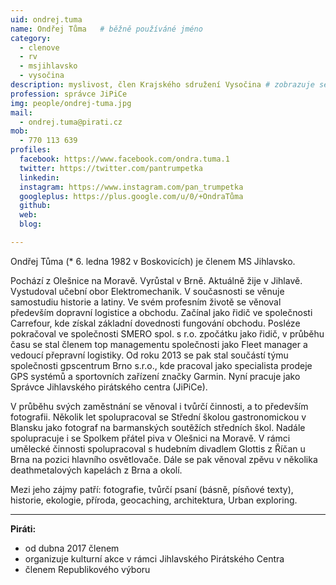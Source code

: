 ```yaml
---
uid: ondrej.tuma
name: Ondřej Tůma  	# běžně používáné jméno
category:
  - clenove
  - rv
  - msjihlavsko
  - vysočina 
description: myslivost, člen Krajského sdružení Vysočina # zobrazuje se v lide
profession: správce JiPiCe
img: people/ondrej-tuma.jpg
mail:
  - ondrej.tuma@pirati.cz
mob:
  - 770 113 639
profiles:
  facebook: https://www.facebook.com/ondra.tuma.1
  twitter: https://twitter.com/pantrumpetka  
  linkedin:   
  instagram: https://www.instagram.com/pan_trumpetka  
  googleplus: https://plus.google.com/u/0/+OndraTůma
  github:
  web:
  blog:

---
```


Ondřej Tůma (* 6. ledna 1982 v Boskovicích) je členem MS Jihlavsko.

Pochází z Olešnice na Moravě. Vyrůstal v Brně. Aktuálně žije v Jihlavě. Vystudoval učební obor
Elektromechanik. V současnosti se věnuje samostudiu historie a latiny. Ve svém profesním životě se
věnoval především dopravní logistice a obchodu. Začínal jako řidič ve společnosti Carrefour, kde získal
základní dovednosti fungování obchodu. Posléze pokračoval ve společnosti SMERO spol. s r.o. zpočátku
jako řidič, v průběhu času se stal členem top managementu společnosti jako Fleet manager a vedoucí
přepravní logistiky. Od roku 2013 se pak stal součástí týmu společnosti gpscentrum Brno s.r.o., kde
pracoval jako specialista prodeje GPS systémů a sportovních zařízení značky Garmin. Nyní pracuje jako
Správce Jihlavského pirátského centra (JiPiCe).

V průběhu svých zaměstnání se věnoval i tvůrčí činnosti, a to především fotografii. Několik let
spolupracoval se Střední školou gastronomickou v Blansku jako fotograf na barmanských soutěžích
středních škol. Nadále spolupracuje i se Spolkem přátel piva v Olešnici na Moravě. V rámci umělecké
činnosti spolupracoval s hudebním divadlem Glottis z Říčan u Brna na pozici hlavního osvětlovače. Dále se
pak věnoval zpěvu v několika deathmetalových kapelách z Brna a okolí.

Mezi jeho zájmy patří: fotografie, tvůrčí psaní (básně, písňové texty), historie, ekologie, příroda, geocaching, architektura, Urban exploring.

---

**Piráti:**
* od dubna 2017 členem
* organizuje kulturní akce v rámci Jihlavského Pirátského Centra
* členem Republikového výboru
